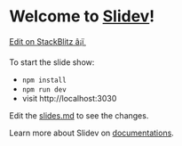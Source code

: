 # Welcome to [Slidev](https://github.com/slidevjs/slidev)!

[Edit on StackBlitz â¡ï¸](https://sli.dev/new)

To start the slide show:

- `npm install`
- `npm run dev`
- visit http://localhost:3030

Edit the [slides.md](./slides.md) to see the changes.

Learn more about Slidev on [documentations](https://sli.dev/).
